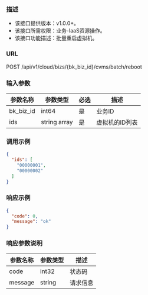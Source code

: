 ### 描述

- 该接口提供版本：v1.0.0+。
- 该接口所需权限：业务-IaaS资源操作。
- 该接口功能描述：批量重启虚拟机。

### URL

POST /api/v1/cloud/bizs/{bk_biz_id}/cvms/batch/reboot

### 输入参数

| 参数名称       | 参数类型         | 必选   | 描述       |
|------------|--------------|------|----------|
| bk_biz_id  | int64        | 是    | 业务ID     |
| ids        | string array | 是    | 虚拟机的ID列表 |

### 调用示例

```json
{
  "ids": [
    "00000001",
    "00000002"
  ]
}
```

### 响应示例

```json
{
  "code": 0,
  "message": "ok"
}
```

### 响应参数说明

| 参数名称    | 参数类型   | 描述   |
|---------|--------|------|
| code    | int32  | 状态码  |
| message | string | 请求信息 |
